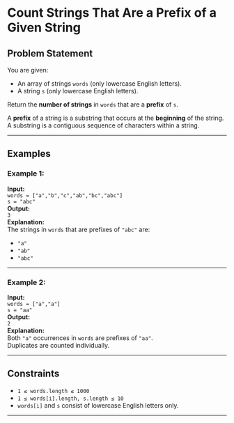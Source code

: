 # Count Strings That Are a Prefix of a Given String

## Problem Statement
You are given:  
- An array of strings `words` (only lowercase English letters).  
- A string `s` (only lowercase English letters).  

Return the **number of strings** in `words` that are a **prefix** of `s`.

A **prefix** of a string is a substring that occurs at the **beginning** of the string.  
A substring is a contiguous sequence of characters within a string.

---

## Examples

### Example 1:
**Input:**  
`words = ["a","b","c","ab","bc","abc"]`  
`s = "abc"`  
**Output:**  
`3`  
**Explanation:**  
The strings in `words` that are prefixes of `"abc"` are:  
- `"a"`  
- `"ab"`  
- `"abc"`

---

### Example 2:
**Input:**  
`words = ["a","a"]`  
`s = "aa"`  
**Output:**  
`2`  
**Explanation:**  
Both `"a"` occurrences in `words` are prefixes of `"aa"`.  
Duplicates are counted individually.

---

## Constraints
- `1 ≤ words.length ≤ 1000`
- `1 ≤ words[i].length, s.length ≤ 10`
- `words[i]` and `s` consist of lowercase English letters only.

---

